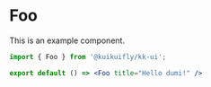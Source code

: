 # Foo

This is an example component.

```jsx
import { Foo } from '@kuikuifly/kk-ui';

export default () => <Foo title="Hello dumi!" />
```
